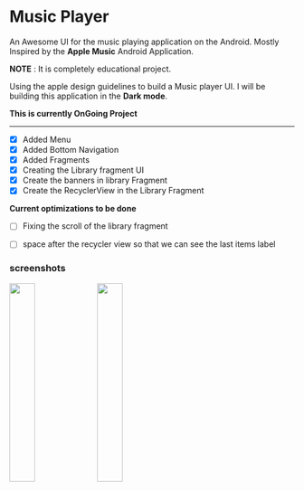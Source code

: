# Music Player
An Awesome UI for the music playing application on the Android. Mostly Inspired by the **Apple Music** Android Application.

**NOTE** : It is completely educational project.

Using the apple design guidelines to build a Music player UI. I will be building this application in the **Dark mode**.

**This is currently OnGoing Project**
___
* [x] Added Menu
* [x] Added Bottom Navigation
* [x] Added Fragments
* [x] Creating the Library fragment UI
* [x] Create the banners in library Fragment
* [x] Create the RecyclerView in the Library Fragment

**Current optimizations to be done**
* [ ] Fixing the scroll of the library fragment
* [ ] space after the recycler view so that we can see the last items label


### screenshots
<img src="https://user-images.githubusercontent.com/44531949/81468450-4d6d8d00-91fd-11ea-9c44-91e15c127f31.png" width="30%" /> <img src="https://user-images.githubusercontent.com/44531949/81468513-a76e5280-91fd-11ea-898c-c1769f649492.png" width="30%" />
